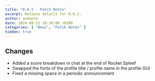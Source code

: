 ```yaml
---
title: "0.6.2 - Patch Notes"
excerpt: Release details for 0.6.2.
author: andante
date: 2024-08-12 18:30:00 +0100
categories: [ "News", "Patch Notes" ]
hidden: true
---
```


## Changes

- Added a score breakdown in chat at the end of Rocket Spleef
- Swapped the fonts of the profile title / profile name in the profile GUI
- Fixed a missing space in a periodic announcement
